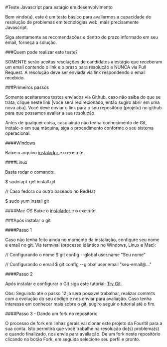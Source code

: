 #Teste Javascript para estágio em desenvolvimento

Bem vindo(a), este é um teste básico para avaliarmos a capacidade de resolução de problemas em tecnologias web, mais precisamente Javascript.

Siga atentamente as recomendações e dentro do prazo informado em seu email, forneça a solução.

###Quem pode realizar este teste?

SOMENTE serão aceitas resoluções de candidatos a estágio que receberam um email contendo o link e o prazo para resolução e NUNCA via Pull Request. A resolução deve ser enviada via link respondendo o email recebido.

###Primeiros passos

Somente aceitaremos testes enviados via Github, caso não saiba do que se trata, clique neste link [você será redirecionado, então sugiro abrir em uma nova aba]. Você deve enviar o link para o seu repositório (projeto) no github para que possamos avaliar a sua resolução.

Antes de qualquer coisa, caso ainda não tenha conhecimento de Git, instale-o em sua máquina, siga o procedimento conforme o seu sistema operacional.

####Windows

Baixe o arquivo <a href="https://git-scm.com/download/win"> instalador </a> e o execute.


####Linux

Basta rodar o comando:

$ sudo apt-get install git

// Caso fedora ou  outro baseado no RedHat

$ sudo yum install git

####Mac OS Baixe o <a href="https://git-scm.com/download/mac"> instalador </a> e o execute.


###Após instalar o git

####Passo 1

Caso não tenha feito ainda no momento da instalação, configure seu nome e email no git. Via terminal (processo idêntico no Windows, Linux e Mac):

// Configurando o nome
$ git config --global user.name "Seu nome"

// Configurando o email
$ git config --global user.email "seu-email@..."

####Passo 2

Após instalar e configurar o Git siga este tutorial: <a href="https://try.github.io/levels/1/challenges/1">Try Git</a>.

Obs: Seguindo até o passo 12 já será possível trabalhar, realizar commits com a evolução do seu código e nos enviar para avaliação. Caso tenha interesse em conhecer mais sobre o git, sugiro seguir o tutorial até o fim.

####Passo 3 - Dando um fork no repositório

O processo de fork em linhas gerais vai clonar este projeto da FourItil para a sua conta. Isto permitirá que você trabalhe na resolução do(s) problema(s) e quando finalizado, nos envie para avaliação. De um fork neste repositório clicando no botão Fork, em seguida selecione seu perfil e pronto.

